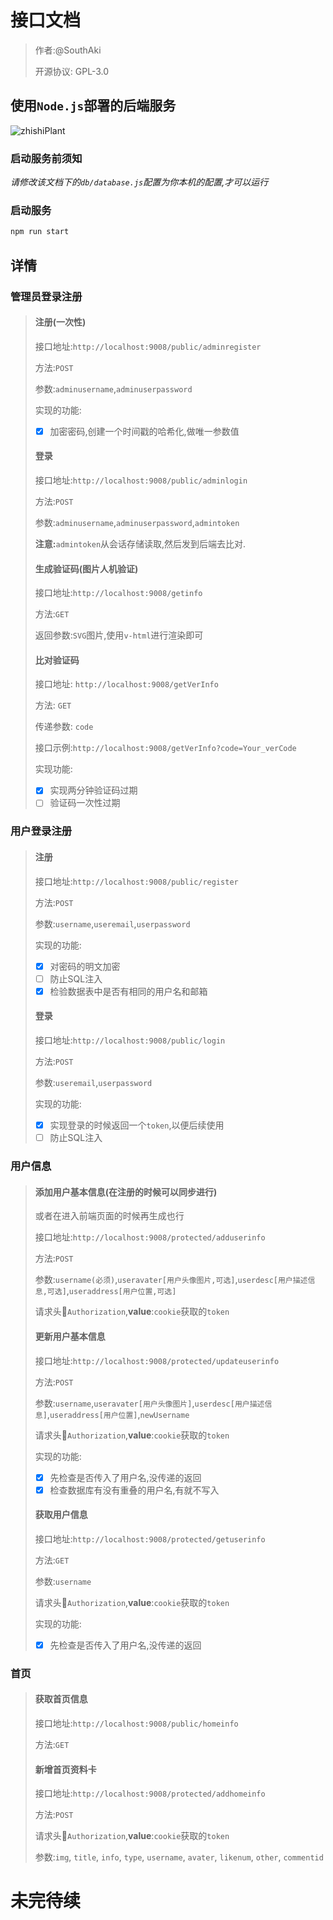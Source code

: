 # 接口文档

> 作者:@SouthAki
>
> 开源协议: GPL-3.0

## 使用`Node.js`部署的后端服务

![zhishiPlant](https://socialify.git.ci/xieleihan/zhishiPlant/image?description=1&font=Source%20Code%20Pro&forks=1&issues=1&language=1&logo=https%3A%2F%2Favatars.githubusercontent.com%2Fu%2F57227318%3Fv%3D4&name=1&owner=1&pattern=Floating%20Cogs&pulls=1&stargazers=1&theme=Light)

### 启动服务前须知

*请修改该文档下的`db/database.js`配置为你本机的配置,才可以运行*

### 启动服务

```sh
npm run start
```

## 详情

### 管理员登录注册

> #### 注册(一次性)
>
> 接口地址:`http://localhost:9008/public/adminregister`
>
> 方法:`POST`
>
> 参数:`adminusername`,`adminuserpassword`
>
> 实现的功能:
>
> - [x] 加密密码,创建一个时间戳的哈希化,做唯一参数值
>
> #### 登录
>
> 接口地址:`http://localhost:9008/public/adminlogin`
>
> 方法:`POST`
>
> 参数:`adminusername`,`adminuserpassword`,`admintoken`
>
> **注意:**`admintoken`从会话存储读取,然后发到后端去比对.
>
> #### 生成验证码(图片人机验证)
>
> 接口地址:`http://localhost:9008/getinfo`
>
> 方法:`GET`
>
> 返回参数:`SVG`图片,使用`v-html`进行渲染即可
>
> #### 比对验证码
>
> 接口地址: `http://localhost:9008/getVerInfo`
>
> 方法: `GET`
>
> 传递参数: `code`
>
> 接口示例:`http://localhost:9008/getVerInfo?code=Your_verCode`
>
> 实现功能:
>
> - [x] 实现两分钟验证码过期
> - [ ] 验证码一次性过期

### 用户登录注册

> #### 注册
>
> 接口地址:`http://localhost:9008/public/register`
>
> 方法:`POST`
>
> 参数:`username`,`useremail`,`userpassword`
>
> 实现的功能:
>
> - [x] 对密码的明文加密
> - [ ] 防止SQL注入
> - [x] 检验数据表中是否有相同的用户名和邮箱
>
> #### 登录
>
> 接口地址:`http://localhost:9008/public/login`
>
> 方法:`POST`
>
> 参数:`useremail`,`userpassword`
>
> 实现的功能:
>
> - [x] 实现登录的时候返回一个`token`,以便后续使用
> - [ ] 防止SQL注入

### 用户信息

> #### 添加用户基本信息(在注册的时候可以同步进行)
>
> 或者在进入前端页面的时候再生成也行
>
> 接口地址:`http://localhost:9008/protected/adduserinfo`
>
> 方法:`POST`
>
> 参数:`username(必须)`,`useravater[用户头像图片,可选]`,`userdesc[用户描述信息,可选]`,`useraddress[用户位置,可选]`
>
> 请求头:key:`Authorization`,**value**:`cookie`获取的`token`
>
> #### 更新用户基本信息
>
> 接口地址:`http://localhost:9008/protected/updateuserinfo`
>
> 方法:`POST`
>
> 参数:`username`,`useravater[用户头像图片]`,`userdesc[用户描述信息]`,`useraddress[用户位置]`,`newUsername`
>
> 请求头:key:`Authorization`,**value**:`cookie`获取的`token`
>
> 实现的功能:
>
> - [x] 先检查是否传入了用户名,没传递的返回
> - [x] 检查数据库有没有重叠的用户名,有就不写入
>
> #### 获取用户信息
>
> 接口地址:`http://localhost:9008/protected/getuserinfo`
>
> 方法:`GET`
>
> 参数:`username`
>
> 请求头:key:`Authorization`,**value**:`cookie`获取的`token`
>
> 实现的功能:
>
> - [x] 先检查是否传入了用户名,没传递的返回

### 首页

> #### 获取首页信息
>
> 接口地址:`http://localhost:9008/public/homeinfo`
>
> 方法:`GET`
>
> #### 新增首页资料卡
>
> 接口地址:`http://localhost:9008/protected/addhomeinfo`
>
> 方法:`POST`
>
> 请求头:key:`Authorization`,**value**:`cookie`获取的`token`
>
> 参数:`img`, `title`, `info`, `type`, `username`, `avater`, `likenum`, `other`, `commentid`

# 未完待续
